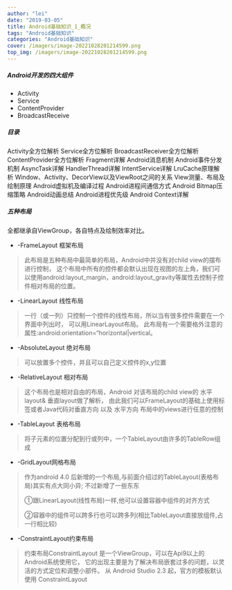 ```yaml
---
author: "lei"
date: "2019-03-05"
title: Android基础知识_1_概况
tags: "Android基础知识"
categories: "Android基础知识"
cover: /imagers/image-20221028201214599.png
top_img: /imagers/image-20221028201214599.png
---
```


##### Android开发的四大组件

- Activity
- Service
- ContentProvider
- BroadcastReceive

##### 目录

  Activity全方位解析
  Service全方位解析
  BroadcastReceiver全方位解析
  ContentProvider全方位解析
  Fragment详解
  Android消息机制
  Android事件分发机制
  AsyncTask详解
  HandlerThread详解
  IntentService详解
  LruCache原理解析
  Window、Activity、DecorView以及ViewRoot之间的关系
  View测量、布局及绘制原理
  Android虚拟机及编译过程
  Android进程间通信方式
  Android Bitmap压缩策略
  Android动画总结
  Android进程优先级
  Android Context详解

##### **五种布局**

全都继承自ViewGroup，各自特点及绘制效率对比。

- -FrameLayout 框架布局

	
> 此布局是五种布局中最简单的布局，Android中并没有对child view的摆布进行控制，
> 这个布局中所有的控件都会默认出现在视图的左上角，我们可以使用android:layout_margin，android:layout_gravity等属性去控制子控件相对布局的位置。

- -LinearLayout 线性布局


>  一行（或一列）只控制一个控件的线性布局，所以当有很多控件需要在一个界面中列出时，
>  可以用LinearLayout布局。 此布局有一个需要格外注意的属性:android:orientation=“horizontal|vertical。


- -AbsoluteLayout 绝对布局

> 可以放置多个控件，并且可以自己定义控件的x,y位置

- -RelativeLayout 相对布局

> 这个布局也是相对自由的布局，Android 对该布局的child view的 水平layout& 垂直layout做了解析，
> 由此我们可以FrameLayout的基础上使用标签或者Java代码对垂直方向 以及 水平方向 布局中的views进行任意的控制



- -TableLayout 表格布局

> 将子元素的位置分配到行或列中，一个TableLayout由许多的TableRow组成


- -GridLayout网格布局 

> 作为android 4.0 后新增的一个布局,与前面介绍过的TableLayout(表格布局)其实有点大同小异;
> 不过新增了一些东东
> 
> ①跟LinearLayout(线性布局)一样,他可以设置容器中组件的对齐方式
> 
> ②容器中的组件可以跨多行也可以跨多列(相比TableLayout直接放组件,占一行相比较)

- -ConstraintLayout约束布局

> 约束布局ConstraintLayout 是一个ViewGroup，可以在Api9以上的Android系统使用它，
> 它的出现主要是为了解决布局嵌套过多的问题，以灵活的方式定位和调整小部件。
> 从 Android Studio 2.3 起，官方的模板默认使用 ConstraintLayout

